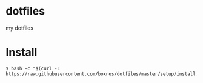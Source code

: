 # dotfiles
my dotfiles

# Install
```
$ bash -c "$(curl -L https://raw.githubusercontent.com/boxnos/dotfiles/master/setup/install.sh)"
```
